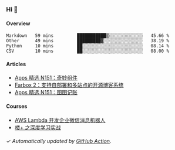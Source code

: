 ### Hi 👋

#### Overview

<!--START_SECTION:waka-->
```text
Markdown   59 mins         ███████████▒░░░░░░░░░░░░░   45.66 % 
Other      49 mins         █████████▓░░░░░░░░░░░░░░░   38.19 % 
Python     10 mins         ██░░░░░░░░░░░░░░░░░░░░░░░   08.14 % 
CSV        10 mins         ██░░░░░░░░░░░░░░░░░░░░░░░   08.00 % 
```
<!--END_SECTION:waka-->

#### Articles

<!-- BLOG:START -->
- [Apps 精选 N151：奇妙组件](https://huhuhang.com/post/product-hunt/product-hunt-n152)
- [Farbox 2：支持自部署和多站点的开源博客系统](https://huhuhang.com/post/sspai/65889)
- [Apps 精选 N151：图图记账](https://huhuhang.com/post/product-hunt/product-hunt-n151)
<!-- BLOG:END -->

#### Courses

<!-- SYL:START -->
- [AWS Lambda 开发企业微信消息机器人](https://lanqiao.cn/courses/2868)
- [楼+ 之深度学习实战](https://lanqiao.cn/courses/2617)
<!-- SYL:END -->

###### ✓ Automatically updated by [GitHub Action](https://github.com/huhuhang/huhuhang/actions).
